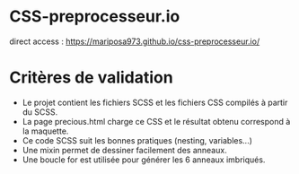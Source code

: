 # CSS-preprocesseur.io
direct access : https://mariposa973.github.io/css-preprocesseur.io/

# Critères de validation
* Le projet contient les fichiers SCSS et les fichiers CSS compilés à partir du SCSS.
* La page precious.html charge ce CSS et le résultat obtenu correspond à la maquette.
* Ce code SCSS suit les bonnes pratiques (nesting, variables...)
* Une mixin permet de dessiner facilement des anneaux.
* Une boucle for est utilisée pour générer les 6 anneaux imbriqués.
